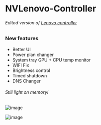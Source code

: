 # NVLenovo-Controller
###### Edited version of [Lenovo controller](https://github.com/ViRb3/LenovoController)

### New features 
- Better UI 
- Power plan changer
- System tray GPU + CPU temp monitor
- WIFI Fix
- Brightness control
- Timed shutdown
- DNS Changer

###### Still light on memory!
![image](https://user-images.githubusercontent.com/22070926/135708481-1b3472fc-2c2e-4ea3-927c-b5eedbdb3ffe.png)


![image](https://user-images.githubusercontent.com/22070926/135708521-230cf72c-77e3-4294-b217-d7264d3db578.png)
